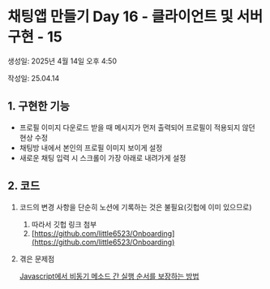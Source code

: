 # 채팅앱 만들기 Day 16 - 클라이언트 및 서버 구현 - 15

생성일: 2025년 4월 14일 오후 4:50

작성일: 25.04.14

## 1. 구현한 기능

- 프로필 이미지 다운로드 받을 때 메시지가 먼저 출력되어 프로필이 적용되지 않던 현상 수정
- 채팅방 내에서 본인의 프로필 이미지 보이게 설정
- 새로운 채팅 입력 시 스크롤이 가장 아래로 내려가게 설정

## 2. 코드

1. 코드의 변경 사항을 단순히 노션에 기록하는 것은 불필요(깃헙에 이미 있으므로)
    1. 따라서 깃헙 링크 첨부
    2. [https://github.com/little6523/Onboarding](https://github.com/little6523/Onboarding)
2. 겪은 문제점
    
    [Javascript에서 비동기 메소드 간 실행 순서를 보장하는 방법](https://www.notion.so/Javascript-1d5c8943a97a80b2a42eef90a405b4e8?pvs=21)